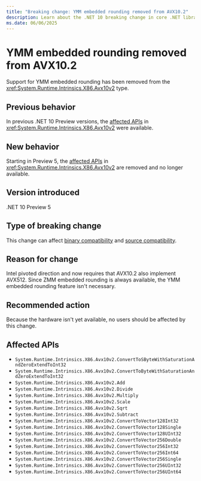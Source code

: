 ```yaml
---
title: "Breaking change: YMM embedded rounding removed from AVX10.2"
description: Learn about the .NET 10 breaking change in core .NET libraries where support for YMM embedded rounding was removed from AVX10.2.
ms.date: 06/06/2025
---
```


# YMM embedded rounding removed from AVX10.2

Support for YMM embedded rounding has been removed from the <xref:System.Runtime.Intrinsics.X86.Avx10v2> type.

## Previous behavior

In previous .NET 10 Preview versions, the [affected APIs](#affected-apis) in <xref:System.Runtime.Intrinsics.X86.Avx10v2> were available.

## New behavior

Starting in Preview 5, the [affected APIs](#affected-apis) in <xref:System.Runtime.Intrinsics.X86.Avx10v2> are removed and no longer available.

## Version introduced

.NET 10 Preview 5

## Type of breaking change

This change can affect [binary compatibility](../../categories.md#binary-compatibility) and [source compatibility](../../categories.md#source-compatibility).

## Reason for change

Intel pivoted direction and now requires that AVX10.2 also implement AVX512. Since ZMM embedded rounding is always available, the YMM embedded rounding feature isn't necessary.

## Recommended action

Because the hardware isn't yet available, no users should be affected by this change.

## Affected APIs

- `System.Runtime.Intrinsics.X86.Avx10v2.ConvertToSByteWithSaturationAndZeroExtendToInt32`
- `System.Runtime.Intrinsics.X86.Avx10v2.ConvertToByteWithSaturationAndZeroExtendToInt32`
- `System.Runtime.Intrinsics.X86.Avx10v2.Add`
- `System.Runtime.Intrinsics.X86.Avx10v2.Divide`
- `System.Runtime.Intrinsics.X86.Avx10v2.Multiply`
- `System.Runtime.Intrinsics.X86.Avx10v2.Scale`
- `System.Runtime.Intrinsics.X86.Avx10v2.Sqrt`
- `System.Runtime.Intrinsics.X86.Avx10v2.Subtract`
- `System.Runtime.Intrinsics.X86.Avx10v2.ConvertToVector128Int32`
- `System.Runtime.Intrinsics.X86.Avx10v2.ConvertToVector128Single`
- `System.Runtime.Intrinsics.X86.Avx10v2.ConvertToVector128UInt32`
- `System.Runtime.Intrinsics.X86.Avx10v2.ConvertToVector256Double`
- `System.Runtime.Intrinsics.X86.Avx10v2.ConvertToVector256Int32`
- `System.Runtime.Intrinsics.X86.Avx10v2.ConvertToVector256Int64`
- `System.Runtime.Intrinsics.X86.Avx10v2.ConvertToVector256Single`
- `System.Runtime.Intrinsics.X86.Avx10v2.ConvertToVector256UInt32`
- `System.Runtime.Intrinsics.X86.Avx10v2.ConvertToVector256UInt64`
